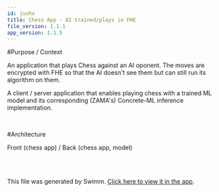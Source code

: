 ```yaml
---
id: juvhv
title: Chess App - AI trained/plays in FHE
file_version: 1.1.1
app_version: 1.1.5
---
```


#Purpose / Context

An application that plays Chess against an AI oponent. The moves are encrypted with FHE so that the AI doesn't see them but can still run its algorithm on them.

A client / server application that enables playing chess with a trained ML model and its corresponding (ZAMA's) Concrete-ML inference implementation.

<br/>

#Architecture

Front (chess app) / Back (chess app, model)

<br/>

<br/>

This file was generated by Swimm. [Click here to view it in the app](https://app.swimm.io/repos/Z2l0aHViJTNBJTNBRkhFLkNoZXNzJTNBJTNBdnJvbmE=/docs/juvhv).
